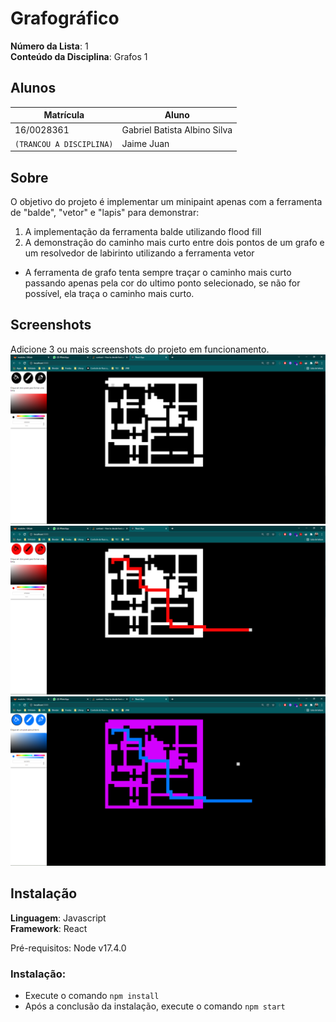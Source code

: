 # Grafográfico

**Número da Lista**: 1<br>
**Conteúdo da Disciplina**: Grafos 1<br>

## Alunos
|Matrícula | Aluno |
| -- | -- |
| 16/0028361  |  Gabriel Batista Albino Silva |
| `(TRANCOU A DISCIPLINA)` |  Jaime Juan  |

## Sobre 
O objetivo do projeto é implementar um minipaint apenas com a ferramenta de "balde", "vetor" e "lapis" para demonstrar:
1. A implementação da ferramenta balde utilizando flood fill
2. A demonstração do caminho mais curto entre dois pontos de um grafo e um resolvedor de labirinto utilizando a ferramenta vetor
* A ferramenta de grafo tenta sempre traçar o caminho mais curto passando apenas pela cor do ultimo ponto selecionado, se não for possível, ela traça o caminho mais curto.
## Screenshots
Adicione 3 ou mais screenshots do projeto em funcionamento.
![](1.png)
![](2.png)
![](3.png)
## Instalação 
**Linguagem**: Javascript<br>
**Framework**: React<br>

Pré-requisitos: Node v17.4.0

### Instalação:
* Execute o comando `npm install`
* Após a conclusão da instalação, execute o comando `npm start`


